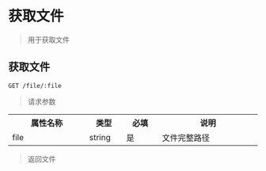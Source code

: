 # 获取文件

> 用于获取文件

## 获取文件

```
GET /file/:file
```

> 请求参数

<table>
    <tr>
        <th style="width:150px;">属性名称</th>
        <th style="width:60px;">类型</th>
        <th style="width:60px;">必填</th>
        <th style="width:200px;">说明</th>
    </tr>
    <tr>
        <td>file</td>
        <td>string</td>
        <td>是</td>
        <td>文件完整路径</td>
    </tr>
</table>

> 返回文件
